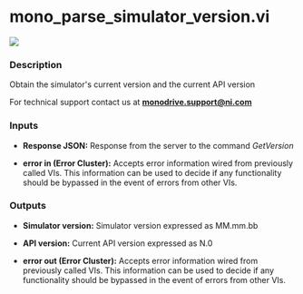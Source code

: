 # mono_parse_simulator_version.vi

<p class="img_container">
<img class="lg_img" src="../mono_parse_simulator_version.png"/>
</p>

### Description

Obtain the  simulator's current version and  the current API version

For technical support contact us at <b>monodrive.support@ni.com</b> 
 

### Inputs

- **Response JSON:**  Response from the server to the command *GetVersion*
 

- **error in (Error Cluster):** Accepts error information wired from previously called VIs. This information can be used to decide if any functionality should be bypassed in the event of errors from other VIs. 

### Outputs

- **Simulator version:**  Simulator version expressed as MM.mm.bb 
 

- **API version:**  Current API version expressed as N.0
 

- **error out (Error Cluster):** Accepts error information wired from previously called VIs. This information can be used to decide if any functionality should be bypassed in the event of errors from other VIs. 

<p>&nbsp;</p>
